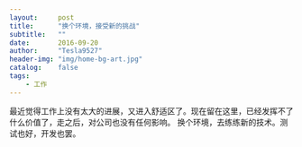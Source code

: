 ```yaml
---
layout:     post
title:      "换个环境，接受新的挑战"
subtitle:   ""
date:       2016-09-20
author:     "Tesla9527"
header-img: "img/home-bg-art.jpg"
catalog:    false
tags:
    - 工作
---
```

最近觉得工作上没有太大的进展，又进入舒适区了。现在留在这里，已经发挥不了什么价值了，走之后，对公司也没有任何影响。
换个环境，去练练新的技术。测试也好，开发也罢。